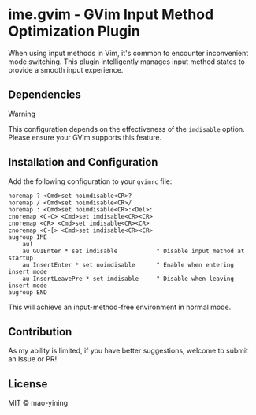 # ime.gvim - GVim Input Method Optimization Plugin

When using input methods in Vim, it's common to encounter inconvenient mode
switching. This plugin intelligently manages input method states to provide
a smooth input experience.

## Dependencies

> [!WARNING]
> This configuration depends on the effectiveness of the `imdisable` option.
> Please ensure your GVim supports this feature.

## Installation and Configuration

Add the following configuration to your `gvimrc` file:

```Vim
noremap ? <Cmd>set noimdisable<CR>?
noremap / <Cmd>set noimdisable<CR>/
noremap : <Cmd>set noimdisable<CR>:<Del>:
cnoremap <C-C> <Cmd>set imdisable<CR><CR>
cnoremap <CR> <Cmd>set imdisable<CR><CR>
cnoremap <C-[> <Cmd>set imdisable<CR><CR>
augroup IME
    au!
    au GUIEnter * set imdisable           " Disable input method at startup
    au InsertEnter * set noimdisable      " Enable when entering insert mode
    au InsertLeavePre * set imdisable     " Disable when leaving insert mode
augroup END
```

This will achieve an input-method-free environment in normal mode.

## Contribution

As my ability is limited, if you have better suggestions, welcome to submit an
Issue or PR!

## License

MIT © mao-yining
